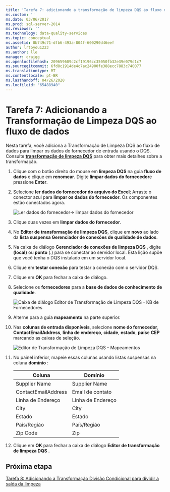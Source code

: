 ```yaml
---
title: 'Tarefa 7: adicionando a transformação de limpeza DQS ao fluxo de dados | Microsoft Docs'
ms.custom: ''
ms.date: 03/06/2017
ms.prod: sql-server-2014
ms.reviewer: ''
ms.technology: data-quality-services
ms.topic: conceptual
ms.assetid: 0b749c71-dfb6-493a-804f-600290d46eef
author: lrtoyou1223
ms.author: lle
manager: craigg
ms.openlocfilehash: 209659609c2cf19196cc35050fb32e39e079d1c7
ms.sourcegitcommit: 6fd8c1914de4c7ac24900fe388ecc7883c740077
ms.translationtype: MT
ms.contentlocale: pt-BR
ms.lasthandoff: 04/26/2020
ms.locfileid: "65488940"
---
```

# <a name="task-7-adding-dqs-cleansing-transform-to-the-data-flow"></a>Tarefa 7: Adicionando a Transformação de Limpeza DQS ao fluxo de dados
  Nesta tarefa, você adiciona a Transformação de Limpeza DQS ao fluxo de dados para limpar os dados do fornecedor de entrada usando o DQS. Consulte **[transformação de limpeza DQS](https://msdn.microsoft.com/library/ee677619.aspx)** para obter mais detalhes sobre a transformação.  
  
1.  Clique com o botão direito do mouse em **limpeza DQS** na guia **fluxo de dados** e clique em **renomear**. Digite **limpar dados do fornecedor**e pressione **Enter**.  
  
2.  Selecione **ler dados do fornecedor do arquivo do Excel**; Arraste o conector azul para **limpar os dados do fornecedor**. Os componentes estão conectados agora.  
  
     ![Ler dados do fornecedor-> limpar dados do fornecedor](../../2014/tutorials/media/et-addingdqscleansingtransformtothedataflow-01.jpg "Ler Dados de Fornecedor -> Limpar Dados de Fornecedor")  
  
3.  Clique duas vezes em **limpar dados do fornecedor**.  
  
4.  No **Editor de transformação de limpeza DQS**, clique em **novo** ao lado da **lista suspensa Gerenciador de conexões de qualidade de dados**.  
  
5.  Na caixa de diálogo **Gerenciador de conexões de limpeza DQS** , digite **(local)** ou **ponto** (.) para se conectar ao servidor local. Esta lição supõe que você tenha o DQS instalado em um servidor local.  
  
6.  Clique em **testar conexão** para testar a conexão com o servidor DQS.  
  
7.  Clique em **OK** para fechar a caixa de diálogo.  
  
8.  Selecione os **fornecedores** para a **base de dados de conhecimento de qualidade**.  
  
     ![Caixa de diálogo Editor de Transformação de Limpeza DQS - KB de Fornecedores](../../2014/tutorials/media/et-addingdqscleansingtransformtothedataflow-02.jpg "Caixa de diálogo Editor de Transformação de Limpeza DQS - KB de Fornecedores")  
  
9. Alterne para a guia **mapeamento** na parte superior.  
  
10. Nas **colunas de entrada disponíveis**, selecione **nome do fornecedor**, **ContactEmailAddress**, **linha de endereço**, **cidade**, **estado**, **país**e **CEP** marcando as caixas de seleção.  
  
     ![Editor de Transformação de Limpeza DQS - Mapeamentos](../../2014/tutorials/media/et-addingdqscleansingtransformtothedataflow-03.jpg "Editor de Transformação de Limpeza DQS - Mapeamentos")  
  
11. No painel inferior, mapeie essas colunas usando listas suspensas na coluna **domínio** :  
  
    |Coluna|Domínio|  
    |------------|------------|  
    |Supplier Name|Supplier Name|  
    |ContactEmailAddress|Email de contato|  
    |Linha de Endereço|Linha de Endereço|  
    |City|City|  
    |Estado|Estado|  
    |País/Região|País/Região|  
    |Zip Code|Zip|  
  
12. Clique em **OK** para fechar a caixa de diálogo **Editor de transformação de limpeza DQS** .  
  
## <a name="next-step"></a>Próxima etapa  
 [Tarefa 8: Adicionando a Transformação Divisão Condicional para dividir a saída da limpeza](../../2014/tutorials/task-8-adding-conditional-split-transform-to-split-cleansing-output.md)  
  
  
